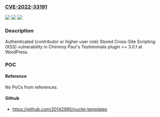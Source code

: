 ### [CVE-2022-33191](https://cve.mitre.org/cgi-bin/cvename.cgi?name=CVE-2022-33191)
![](https://img.shields.io/static/v1?label=Product&message=Testimonials%20(WordPress%20plugin)&color=blue)
![](https://img.shields.io/static/v1?label=Version&message=%3C%3D%203.0.1%3C%3D%203.0.1%20&color=brighgreen)
![](https://img.shields.io/static/v1?label=Vulnerability&message=CWE-79%20Cross-site%20Scripting%20(XSS)&color=brighgreen)

### Description

Authenticated (contributor or higher user role) Stored Cross-Site Scripting (XSS) vulnerability in Chinmoy Paul's Testimonials plugin <= 3.0.1 at WordPress.

### POC

#### Reference
No PoCs from references.

#### Github
- https://github.com/20142995/nuclei-templates


